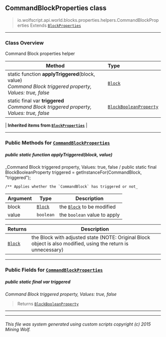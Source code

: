 ## CommandBlockProperties __class__

>io.wolfscript.api.world.blocks.properties.helpers.CommandBlockProperties
>Extends [`BlockProperties`](BlockProperties.md)

---

### Class Overview

Command Block properties helper

Method | Type   
--- | :--- 
static function __applyTriggered__(block, value) <br> _Command Block triggered property, Values: true, false_ | [`Block`](../../Block.md)
static final var __triggered__ <br> _Command Block triggered property, Values: true, false_ | [`BlockBooleanProperty`](../BlockBooleanProperty.md)
 |
__Inherited items from [`BlockProperties`](BlockProperties.md)__ |





---


### Public Methods for [`CommandBlockProperties`](CommandBlockProperties.md)

##### <a id='applytriggered'></a>public static function __applyTriggered__(block, value)

_Command Block triggered property, Values: true, false /
    public static final BlockBooleanProperty triggered = getInstanceFor(CommandBlock, "triggered");

    /** Applies whether the `CommandBlock` has triggered or not_

Argument | Type | Description  
--- | --- | --- 
block | [`Block`](../../Block.md) | the [`Block`](../../Block.md) to be modified
value | `boolean` | the `boolean` value to apply

Returns | Description
--- | --- 
[`Block`](../../Block.md) | the Block with adjusted state (NOTE: Original Block object is also modified, using the return is unnecessary)


---

### Public Fields for [`CommandBlockProperties`](CommandBlockProperties.md)

##### <a id='triggered'></a>public static final var __triggered__

_Command Block triggered property, Values: true, false_

>Returns
>  [`BlockBooleanProperty`](../BlockBooleanProperty.md)

---


---


###### This file was system generated using custom scripts copyright (c) 2015 Mining Wolf.
	


